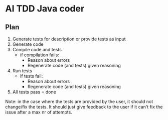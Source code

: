 # AI TDD Java coder

## Plan
1. Generate tests for description or provide tests as input
2. Generate code
3. Compile code and tests 
    - if compilation fails:
      - Reason about errors
      - Regenerate code (and tests) given reasoning
4. Run tests
    - if tests fail:
      - Reason about errors
      - Regenerate code (and tests) given reasoning
5. All tests pass = done

Note: in the case where the tests are provided by the user, it should not change/fix the tests. 
It should just give feedback to the user if it can't fix the issue after a max nr of attempts.